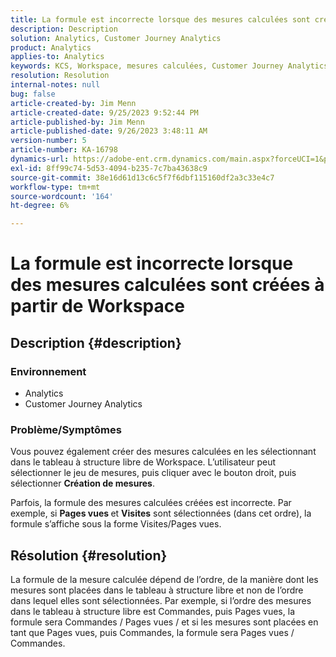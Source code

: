 ```yaml
---
title: La formule est incorrecte lorsque des mesures calculées sont créées à partir de Workspace
description: Description
solution: Analytics, Customer Journey Analytics
product: Analytics
applies-to: Analytics
keywords: KCS, Workspace, mesures calculées, Customer Journey Analytics
resolution: Resolution
internal-notes: null
bug: false
article-created-by: Jim Menn
article-created-date: 9/25/2023 9:52:44 PM
article-published-by: Jim Menn
article-published-date: 9/26/2023 3:48:11 AM
version-number: 5
article-number: KA-16798
dynamics-url: https://adobe-ent.crm.dynamics.com/main.aspx?forceUCI=1&pagetype=entityrecord&etn=knowledgearticle&id=15729ad8-ed5b-ee11-be6f-6045bd006268
exl-id: 8ff99c74-5d53-4094-b235-7c7ba43638c9
source-git-commit: 38e16d61d13c6c5f7f6dbf115160df2a3c33e4c7
workflow-type: tm+mt
source-wordcount: '164'
ht-degree: 6%

---
```


# La formule est incorrecte lorsque des mesures calculées sont créées à partir de Workspace

## Description {#description}


### <b>Environnement</b>

- Analytics
- Customer Journey Analytics


### <b>Problème/Symptômes</b>

Vous pouvez également créer des mesures calculées en les sélectionnant dans le tableau à structure libre de Workspace. L’utilisateur peut sélectionner le jeu de mesures, puis cliquer avec le bouton droit, puis sélectionner <b>Création de mesures</b>.

Parfois, la formule des mesures calculées créées est incorrecte. Par exemple, si <b>Pages vues </b>et <b>Visites</b> sont sélectionnées (dans cet ordre), la formule s’affiche sous la forme Visites/Pages vues.


## Résolution {#resolution}


La formule de la mesure calculée dépend de l’ordre, de la manière dont les mesures sont placées dans le tableau à structure libre et non de l’ordre dans lequel elles sont sélectionnées. Par exemple, si l’ordre des mesures dans le tableau à structure libre est Commandes, puis Pages vues, la formule sera Commandes / Pages vues / et si les mesures sont placées en tant que Pages vues, puis Commandes, la formule sera Pages vues / Commandes.
